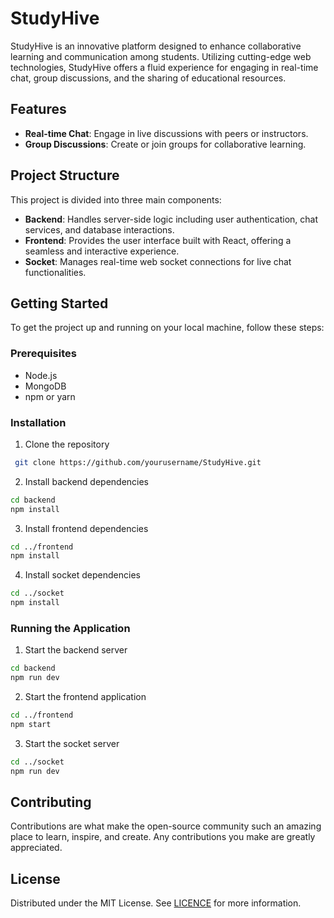 # StudyHive

StudyHive is an innovative platform designed to enhance collaborative learning and communication among students. Utilizing cutting-edge web technologies, StudyHive offers a fluid experience for engaging in real-time chat, group discussions, and the sharing of educational resources.

## Features

- **Real-time Chat**: Engage in live discussions with peers or instructors.
- **Group Discussions**: Create or join groups for collaborative learning.

## Project Structure

This project is divided into three main components:

- **Backend**: Handles server-side logic including user authentication, chat services, and database interactions.
- **Frontend**: Provides the user interface built with React, offering a seamless and interactive experience.
- **Socket**: Manages real-time web socket connections for live chat functionalities.

## Getting Started

To get the project up and running on your local machine, follow these steps:

### Prerequisites

- Node.js
- MongoDB
- npm or yarn

### Installation

1. Clone the repository
  ```sh
   git clone https://github.com/yourusername/StudyHive.git
   ```

2. Install backend dependencies
  ```sh
  cd backend
  npm install
  ```

3. Install frontend dependencies
  ```sh
  cd ../frontend
  npm install
  ```
  

4. Install socket dependencies
  ```sh
  cd ../socket
  npm install
  ```

### Running the Application

1. Start the backend server
  ```sh
  cd backend
  npm run dev
  ```

2. Start the frontend application
  ```sh
  cd ../frontend
  npm start
  ```

3. Start the socket server
  ```sh
  cd ../socket
  npm run dev
  ```

## Contributing
Contributions are what make the open-source community such an amazing place to learn, inspire, and create. Any contributions you make are greatly appreciated.

## License
Distributed under the MIT License. See [LICENCE](LICENCE) for more information.
